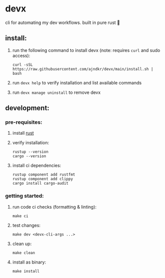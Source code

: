 # devx

cli for automating my dev workflows. built in pure rust 🦀

## install:

1.  run the following command to install devx (note: requires `curl` and sudo access):

    ```shell
    curl -sSL https://raw.githubusercontent.com/ajndkr/devx/main/install.sh | bash
    ```

2.  run `devx help` to verify installation and list available commands

3.  run `devx manage uninstall` to remove devx

## development:

### pre-requisites:

1.  install [rust](https://www.rust-lang.org/tools/install)

2.  verify installation:

    ```shell
    rustup --version
    cargo --version
    ```

3.  install ci dependencies:

    ```shell
    rustup component add rustfmt
    rustup component add clippy
    cargo install cargo-audit
    ```

### getting started:

1.  run code ci checks (formatting & linting):

    ```shell
    make ci
    ```

2.  test changes:

    ```shell
    make dev <devx-cli-args ...>
    ```

3.  clean up:

    ```shell
    make clean
    ```

4.  install as binary:

    ```shell
    make install
    ```
